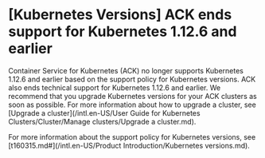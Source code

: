 # \[Kubernetes Versions\] ACK ends support for Kubernetes 1.12.6 and earlier

Container Service for Kubernetes \(ACK\) no longer supports Kubernetes 1.12.6 and earlier based on the support policy for Kubernetes versions. ACK also ends technical support for Kubernetes 1.12.6 and earlier. We recommend that you upgrade Kubernetes versions for your ACK clusters as soon as possible. For more information about how to upgrade a cluster, see [Upgrade a cluster](/intl.en-US/User Guide for Kubernetes Clusters/Cluster/Manage clusters/Upgrade a cluster.md).

For more information about the support policy for Kubernetes versions, see [t160315.md\#](/intl.en-US/Product Introduction/Kubernetes versions.md).

